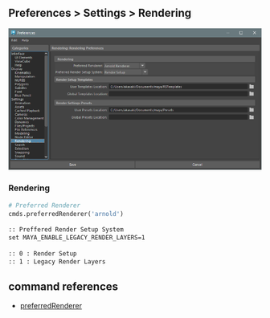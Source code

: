 ## Preferences > Settings > Rendering

![Rendering](./images/Pref_Settings_Rendering.png)

### Rendering
```python
# Preferred Renderer
cmds.preferredRenderer('arnold')
```

```batchfile
:: Preffered Render Setup System
set MAYA_ENABLE_LEGACY_RENDER_LAYERS=1

:: 0 : Render Setup
:: 1 : Legacy Render Layers
```

## command references
* [preferredRenderer](https://help.autodesk.com/cloudhelp/2023/ENU/Maya-Tech-Docs/CommandsPython/preferredRenderer.html)